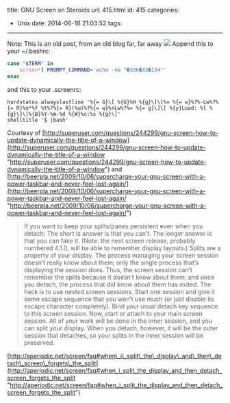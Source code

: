 title: GNU Screen on Steroids
url: 415.html
id: 415
categories:
  - Unix
date: 2014-06-18 21:03:52
tags:
---
Note: This is an old post, from an old blog far, far away ![](/images/eplyrn.jpg) Append this to your ~/.bashrc:

```bash
case "$TERM" in
    screen*) PROMPT_COMMAND='echo -ne "�33k�33�134"'
esac
```

and this to your .screenrc:

```
hardstatus alwayslastline '%{= G}\[ %{G}%H %{g}\]\[%= %{= w}%?%-Lw%?%{= R}%n*%f %t%?%{= R}(%u)%?%{= w}%+Lw%?%= %{= g}\]\[ %{y}Load: %l %{g}\]\[%{B}%Y-%m-%d %{W}%c:%s %{g}\]'
shelltitle '$ |bash'
```

Courtesy of [http://superuser.com/questions/244299/gnu-screen-how-to-update-dynamically-the-title-of-a-window](http://superuser.com/questions/244299/gnu-screen-how-to-update-dynamically-the-title-of-a-window "http://superuser.com/questions/244299/gnu-screen-how-to-update-dynamically-the-title-of-a-window") and [http://beerpla.net/2009/10/06/supercharge-your-gnu-screen-with-a-power-taskbar-and-never-feel-lost-again/](http://beerpla.net/2009/10/06/supercharge-your-gnu-screen-with-a-power-taskbar-and-never-feel-lost-again/ "http://beerpla.net/2009/10/06/supercharge-your-gnu-screen-with-a-power-taskbar-and-never-feel-lost-again/")

> If you want to keep your splits/panes persistent even when you detach: The short is answer is that you can’t. The longer answer is that you can fake it. (Note: the next screen release, probably numbered 4.1.0, will be able to remember display layouts.) Splits are a property of your display. The process managing your screen session doesn’t really know about them; only the single process that’s displaying the session does. Thus, the screen session can’t remember the splits because it doesn’t know about them, and once you detach, the process that did know about them has exited. The hack is to use nested screen sessions. Start one session and give it some escape sequence that you won’t use much (or just disable its escape character completely). Bind your usual detach key sequence to this screen session. Now, start or attach to your main screen session. All of your work will be done in the inner session, and you can split your display. When you detach, however, it will be the outer session that detaches, so your splits in the inner session will be preserved.

[http://aperiodic.net/screen/faq#when\_i\_split\_the\_display\_and\_then\_detach\_screen\_forgets\_the_split](http://aperiodic.net/screen/faq#when_i_split_the_display_and_then_detach_screen_forgets_the_split "http://aperiodic.net/screen/faq#when_i_split_the_display_and_then_detach_screen_forgets_the_split")